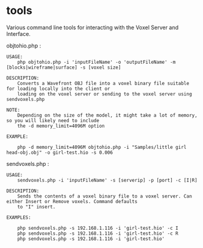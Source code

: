 tools
=========

Various command line tools for interacting with the Voxel Server and Interface. 

objtohio.php :

	USAGE: 
		php objtohio.php -i 'inputFileName' -o 'outputFileName' -m [blocks|wireframe|surface] -s [voxel size]
		
	DESCRIPTION:	
		Converts a Wavefront OBJ file into a voxel binary file suitable for loading locally into the client or
		loading on the voxel server or sending to the voxel server using sendvoxels.php
		
	NOTE:  
		Depending on the size of the model, it might take a lot of memory, so you will likely need to include
	    the -d memory_limit=4096M option
	       
	EXAMPLE:
	
		php -d memory_limit=4096M objtohio.php -i "Samples/little girl head-obj.obj" -o girl-test.hio -s 0.006


sendvoxels.php :

	USAGE:	
		sendvoxels.php -i 'inputFileName' -s [serverip] -p [port] -c [I|R]

	DESCRIPTION:	
		Sends the contents of a voxel binary file to a voxel server. Can either Insert or Remove voxels. Command defaults
		to "I" insert.

	EXAMPLES:
	
		php sendvoxels.php -s 192.168.1.116 -i 'girl-test.hio' -c I
		php sendvoxels.php -s 192.168.1.116 -i 'girl-test.hio' -c R
		php sendvoxels.php -s 192.168.1.116 -i 'girl-test.hio'



